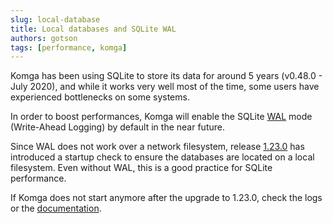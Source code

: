 ```yaml
---
slug: local-database
title: Local databases and SQLite WAL
authors: gotson
tags: [performance, komga]
---
```


Komga has been using SQLite to store its data for around 5 years (v0.48.0 - July 2020), and while it works very well most of the time, some users have experienced bottlenecks on some systems.

In order to boost performances, Komga will enable the SQLite [WAL](https://sqlite.org/wal.html) mode (Write-Ahead Logging) by default in the near future.

Since WAL does not work over a network filesystem, release [1.23.0](https://github.com/gotson/komga/releases/tag/1.23.0) has introduced a startup check to ensure the databases are located on a local filesystem. Even without WAL, this is a good practice for SQLite performance.

If Komga does not start anymore after the upgrade to 1.23.0, check the logs or the [documentation](/docs/installation/configuration#local-filesystem-check).